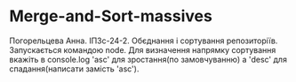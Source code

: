 # Merge-and-Sort-massives
Погорельцева Анна. ІПЗс-24-2. Обєднання і сортування репозиторіїв. Запускається командою node. Для визначення напрямку сортування вкажіть в console.log 'asc' для зростання(по замовчуванню) а 'desc' для спадання(написати замість 'asc').
